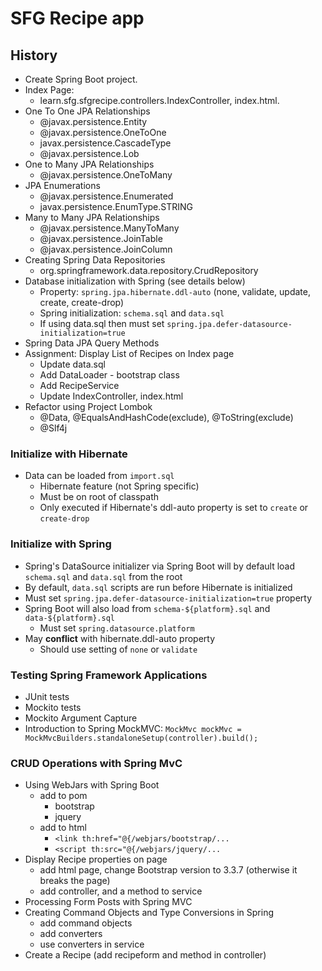 # SFG Recipe app

## History
* Create Spring Boot project.
* Index Page:
    * learn.sfg.sfgrecipe.controllers.IndexController, index.html.
* One To One JPA Relationships
    * @javax.persistence.Entity
    * @javax.persistence.OneToOne
    * javax.persistence.CascadeType
    * @javax.persistence.Lob
* One to Many JPA Relationships
    * @javax.persistence.OneToMany
* JPA Enumerations
    * @javax.persistence.Enumerated
    * javax.persistence.EnumType.STRING
* Many to Many JPA Relationships
    * @javax.persistence.ManyToMany
    * @javax.persistence.JoinTable
    * @javax.persistence.JoinColumn
* Creating Spring Data Repositories
    * org.springframework.data.repository.CrudRepository
* Database initialization with Spring (see details below)
    * Property: `spring.jpa.hibernate.ddl-auto` (none, validate, update, create, create-drop)
    * Spring initialization: `schema.sql` and `data.sql`
    * If using data.sql then must set `spring.jpa.defer-datasource-initialization=true`
* Spring Data JPA Query Methods
* Assignment: Display List of Recipes on Index page 
    * Update data.sql
    * Add DataLoader - bootstrap class
    * Add RecipeService
    * Update IndexController, index.html
* Refactor using Project Lombok
    * @Data, @EqualsAndHashCode(exclude), @ToString(exclude)
    * @Slf4j

### Initialize with Hibernate
* Data can be loaded from `import.sql`
    * Hibernate feature (not Spring specific)
    * Must be on root of classpath
    * Only executed if Hibernate's ddl-auto property is set to `create` or `create-drop`
    
### Initialize with Spring
* Spring's DataSource initializer via Spring Boot will by default load `schema.sql` and `data.sql` from the root
* By default, `data.sql` scripts are run before Hibernate is initialized
* Must set `spring.jpa.defer-datasource-initialization=true` property
* Spring Boot will also load from `schema-${platform}.sql` and `data-${platform}.sql`
    * Must set `spring.datasource.platform`
* May __conflict__ with hibernate.ddl-auto property
    * Should use setting of `none` or `validate`

### Testing Spring Framework Applications
* JUnit tests
* Mockito tests
* Mockito Argument Capture
* Introduction to Spring MockMVC: `MockMvc mockMvc = MockMvcBuilders.standaloneSetup(controller).build();`

### CRUD Operations with Spring MvC
* Using WebJars with Spring Boot
    * add to pom
        * bootstrap
        * jquery
    * add to html
        * `<link th:href="@{/webjars/bootstrap/...`
        * `<script th:src="@{/webjars/jquery/...`
* Display Recipe properties on page
    * add html page, change Bootstrap version to 3.3.7 (otherwise it breaks the page)
    * add controller, and a method to service
* Processing Form Posts with Spring MVC
* Creating Command Objects and Type Conversions in Spring
    * add command objects
    * add converters
    * use converters in service
* Create a Recipe (add recipeform and method in controller)

